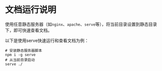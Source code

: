 # 文档运行说明
使用任意静态服务器（如`nginx`、`apache`、`serve`等），将当前目录设置到静态目录下，即可快速查看文档。

以下是使用serve快速运行和查看文档为例：

```shell
# 安装静态服务器脚本
npm i -g serve
# 从当前目录启动
serve ./
```